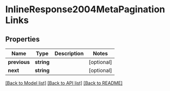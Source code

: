 # InlineResponse2004MetaPaginationLinks

## Properties
Name | Type | Description | Notes
------------ | ------------- | ------------- | -------------
**previous** | **string** |  | [optional] 
**next** | **string** |  | [optional] 

[[Back to Model list]](../README.md#documentation-for-models) [[Back to API list]](../README.md#documentation-for-api-endpoints) [[Back to README]](../README.md)



